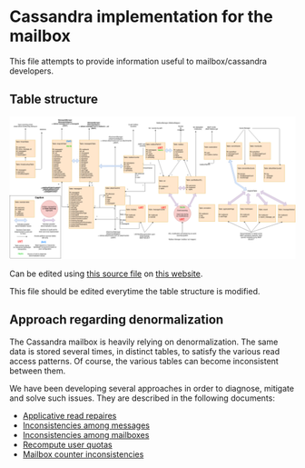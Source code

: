 # Cassandra implementation for the mailbox

This file attempts to provide information useful to mailbox/cassandra developers.

## Table structure

![Table structure chart](table_structure.png)

Can be edited using [this source file](table_structure.drawio) on [this website](https://app.diagrams.net/).

This file should be edited everytime the table structure is modified.

## Approach regarding denormalization

The Cassandra mailbox is heavily relying on denormalization. The same data is stored several times, in distinct tables,
to satisfy the various read access patterns. Of course, the various tables can become inconsistent between them.

We have been developing several approaches in order to diagnose, mitigate and solve such issues. They are described in
the following documents:

 - [Applicative read repaires](../../../src/adr/0042-applicative-read-repairs.md)
 - [Inconsistencies among messages](../../../src/adr/0022-cassandra-message-inconsistency.md)
 - [Inconsistencies among mailboxes](../../../src/adr/0020-cassandra-mailbox-object-consistency.md)
 - [Recompute user quotas](../../../src/adr/0028-Recompute-mailbox-quotas.md)
 - [Mailbox counter inconsistencies](../../../src/adr/0023-cassandra-mailbox-counters-inconsistencies.md)